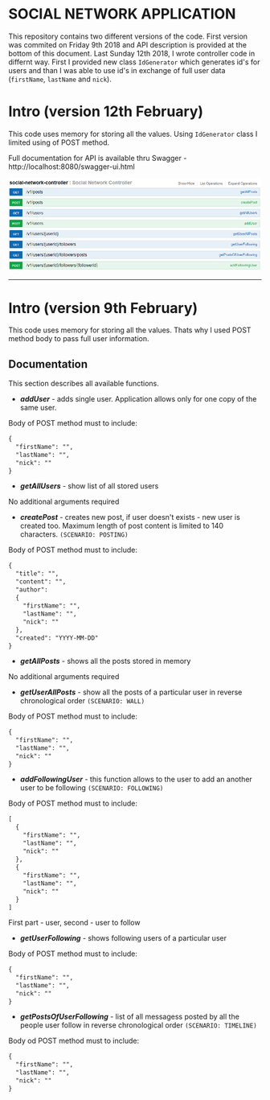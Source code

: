 # SOCIAL NETWORK APPLICATION

This repository contains two different versions of the code. First version was commited on Friday 9th 2018 and API description is provided at the bottom of this document.
Last Sunday 12th 2018, I wrote controller code in differnt way. First I provided new class `IdGenerator` which generates id's for users and than I was able to use id's in exchange of full user data (`firstName`, `lastName` and `nick`).

# Intro (version 12th February)
This code uses memory for storing all the values. Using `IdGenerator` class I limited using of POST method. 

Full documentation for API is available thru Swagger - http://localhost:8080/swagger-ui.html

![swagerr screenshot](https://github.com/magikabdul/codeH/blob/master/postman_tests/swagger.PNG)



----------------------------------------------------------------------------------------------------------------------------------------

# Intro (version 9th February)
This code uses memory for storing all the values. Thats why I used POST method body to pass full user information. 

## Documentation
This section describes all available functions.

* *__addUser__* - adds single user. Application allows only for one copy of the same user.

Body of POST method must to include:
```
{
  "firstName": "",
  "lastName": "",
  "nick": ""
}
```

* *__getAllUsers__* - show list of all stored users

No additional arguments required

* *__createPost__* - creates new post, if user doesn't exists - new user is created too. Maximum length of post content is limited to 140 characters. `(SCENARIO: POSTING)`

Body of POST method must to include:
```
{
  "title": "",
  "content": "",
  "author": 
  {
    "firstName": "",
    "lastName": "",
    "nick": ""	
  },
  "created": "YYYY-MM-DD"
}
```

* *__getAllPosts__* - shows all the posts stored in memory

No additional arguments required

* *__getUserAllPosts__* - show all the posts of a particular user in reverse chronological order `(SCENARIO: WALL)`

Body of POST method must to include:
```
{
  "firstName": "",
  "lastName": "",
  "nick": ""
}
```

* *__addFollowingUser__* - this function allows to the user to add an another user to be following `(SCENARIO: FOLLOWING)`

Body of POST method must to include:
```
[
  {
    "firstName": "",
    "lastName": "",
    "nick": ""
  },
  {
    "firstName": "",
    "lastName": "",
    "nick": ""
  }
]
```
First part - user, second - user to follow

* *__getUserFollowing__* - shows following users of a particular user

Body of POST method must to include:
```
{
  "firstName": "",
  "lastName": "",
  "nick": ""
}
```

* *__getPostsOfUserFollowing__* - list of all messagess posted by all the people user follow in reverse chronological order `(SCENARIO: TIMELINE)`

Body od POST method must to include:
```
{
  "firstName": "",
  "lastName": "",
  "nick": ""
}
```
